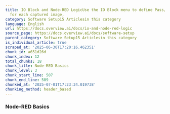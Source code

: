 ```yaml
---
title: IO Block and Node-RED LogicUse the IO Block menu to define Pass/Fail rules
  for each captured image,
category: Software Setup15 Articlesin this category
language: English
url: https://docs.overview.ai/docs/io-and-node-red-logic
source_page: https://docs.overview.ai/docs/software-setup
parent_category: Software Setup15 Articlesin this category
is_individual_article: true
scraped_at: '2025-06-30T17:20:16.462351'
chunk_id: a651d26d
chunk_index: 12
total_chunks: 18
chunk_title: Node-RED Basics
chunk_level: 3
chunk_start_line: 507
chunk_end_line: 509
chunked_at: '2025-07-01T17:23:34.019738'
chunking_method: header_based
---
```


### **Node-RED Basics**
